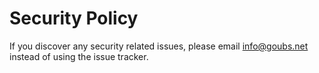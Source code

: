 # Security Policy

If you discover any security related issues, please email info@goubs.net instead of using the issue tracker.
